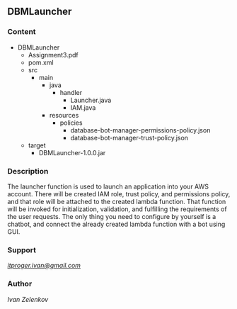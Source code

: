## DBMLauncher

### Content
- DBMLauncher
   - Assignment3.pdf
   - pom.xml
   - src
      - main
         - java
            - handler
               - Launcher.java
               - IAM.java
         - resources
            - policies
               - database-bot-manager-permissions-policy.json
               - database-bot-manager-trust-policy.json
   - target
      - DBMLauncher-1.0.0.jar

### Description
The launcher function is used to launch an application into your AWS account.
There will be created IAM role, trust policy, and permissions policy, and that role
will be attached to the created lambda function. That function will be invoked for initialization,
validation, and fulfilling the requirements of the user requests. The only thing you need to configure
by yourself is a chatbot, and connect the already created lambda function with a bot using GUI.

### Support
*itproger.ivan@gmail.com*

### Author
*Ivan Zelenkov*